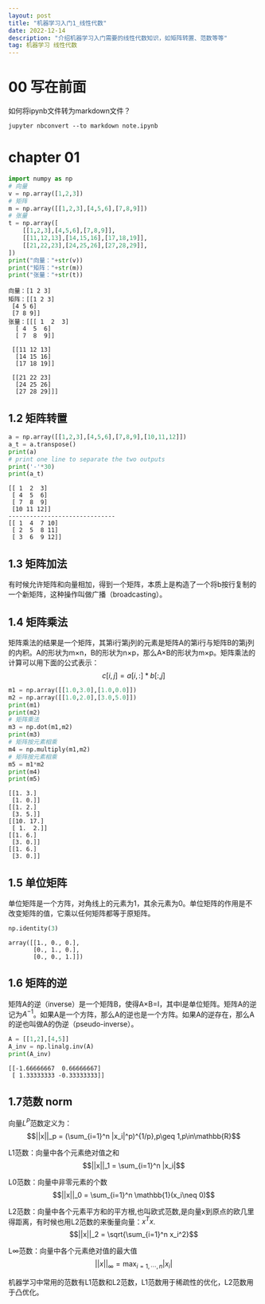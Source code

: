 ```yaml
---
layout: post
title: "机器学习入门1_线性代数"
date: 2022-12-14 
description: "介绍机器学习入门需要的线性代数知识，如矩阵转置、范数等等"
tag: 机器学习 线性代数
---   
```


# 00 写在前面
如何将ipynb文件转为markdown文件？
```shell
jupyter nbconvert --to markdown note.ipynb
```

# chapter 01


```python
import numpy as np
# 向量 
v = np.array([1,2,3])
# 矩阵
m = np.array([[1,2,3],[4,5,6],[7,8,9]])
# 张量
t = np.array([
    [[1,2,3],[4,5,6],[7,8,9]],
    [[11,12,13],[14,15,16],[17,18,19]],
    [[21,22,23],[24,25,26],[27,28,29]],
])
print("向量："+str(v))
print("矩阵："+str(m))
print("张量："+str(t))
```

    向量：[1 2 3]
    矩阵：[[1 2 3]
     [4 5 6]
     [7 8 9]]
    张量：[[[ 1  2  3]
      [ 4  5  6]
      [ 7  8  9]]
    
     [[11 12 13]
      [14 15 16]
      [17 18 19]]
    
     [[21 22 23]
      [24 25 26]
      [27 28 29]]]
    

## 1.2 矩阵转置



```python
a = np.array([[1,2,3],[4,5,6],[7,8,9],[10,11,12]])
a_t = a.transpose()
print(a)
# print one line to separate the two outputs
print('-'*30)
print(a_t)
```

    [[ 1  2  3]
     [ 4  5  6]
     [ 7  8  9]
     [10 11 12]]
    ------------------------------
    [[ 1  4  7 10]
     [ 2  5  8 11]
     [ 3  6  9 12]]
    

## 1.3 矩阵加法
有时候允许矩阵和向量相加，得到一个矩阵，本质上是构造了一个将b按行复制的一个新矩阵，这种操作叫做广播（broadcasting）。


## 1.4 矩阵乘法
矩阵乘法的结果是一个矩阵，其第i行第j列的元素是矩阵A的第i行与矩阵B的第j列的内积。A的形状为m×n，B的形状为n×p，那么A×B的形状为m×p。矩阵乘法的计算可以用下面的公式表示：
    $$c[i,j] = a[i,:] * b[:,j]$$


```python
m1 = np.array([[1.0,3.0],[1.0,0.0]])
m2 = np.array([[1.0,2.0],[3.0,5.0]])
print(m1)
print(m2)
# 矩阵乘法
m3 = np.dot(m1,m2)
print(m3)
# 矩阵按元素相乘
m4 = np.multiply(m1,m2)
# 矩阵按元素相乘
m5 = m1*m2
print(m4)
print(m5)
```

    [[1. 3.]
     [1. 0.]]
    [[1. 2.]
     [3. 5.]]
    [[10. 17.]
     [ 1.  2.]]
    [[1. 6.]
     [3. 0.]]
    [[1. 6.]
     [3. 0.]]
    

## 1.5 单位矩阵
单位矩阵是一个方阵，对角线上的元素为1，其余元素为0。单位矩阵的作用是不改变矩阵的值，它乘以任何矩阵都等于原矩阵。


```python
np.identity(3)
```
    array([[1., 0., 0.],
           [0., 1., 0.],
           [0., 0., 1.]])



## 1.6 矩阵的逆
矩阵A的逆（inverse）是一个矩阵B，使得A×B=I，其中I是单位矩阵。矩阵A的逆记为$A^{−1}$。如果A是一个方阵，那么A的逆也是一个方阵。如果A的逆存在，那么A的逆也叫做A的伪逆（pseudo-inverse）。


```python
A = [[1,2],[4,5]]
A_inv = np.linalg.inv(A) 
print(A_inv)
```
    [[-1.66666667  0.66666667]
     [ 1.33333333 -0.33333333]]
    

## 1.7范数 norm
向量$L^P$范数定义为：<br>
$$||x||_p = (\sum_{i=1}^n |x_i|^p)^{1/p},p\geq 1,p\in\mathbb{R}$$ 

L1范数：向量中各个元素绝对值之和 <br>
$$||x||_1 = \sum_{i=1}^n |x_i|$$

L0范数：向量中非零元素的个数<br>
$$||x||_0 = \sum_{i=1}^n \mathbb{1}(x_i\neq 0)$$

L2范数：向量中各个元素平方和的平方根,也叫欧式范数,是向量x到原点的欧几里得距离，有时候也用L2范数的来衡量向量：$x^Tx$.<br>
$$||x||_2 = \sqrt{\sum_{i=1}^n x_i^2}$$

L∞范数：向量中各个元素绝对值的最大值<br>
$$||x||_\infty = \max_{i=1,\cdots,n}|x_i|$$

机器学习中常用的范数有L1范数和L2范数，L1范数用于稀疏性的优化，L2范数用于凸优化。
